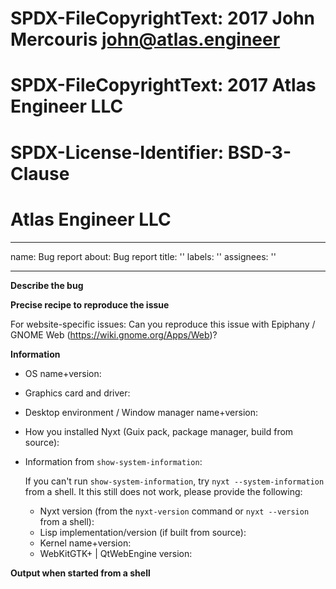 # SPDX-FileCopyrightText: 2017 John Mercouris <john@atlas.engineer>
# SPDX-FileCopyrightText: 2017 Atlas Engineer LLC
#
# SPDX-License-Identifier: BSD-3-Clause

# Atlas Engineer LLC


---
name: Bug report
about: Bug report
title: ''
labels: ''
assignees: ''

---

**Describe the bug**

**Precise recipe to reproduce the issue**

For website-specific issues:
Can you reproduce this issue with Epiphany / GNOME Web (https://wiki.gnome.org/Apps/Web)?

**Information**
- OS name+version:
- Graphics card and driver:
- Desktop environment / Window manager name+version:
- How you installed Nyxt (Guix pack, package manager, build from source):
- Information from `show-system-information`:

  If you can't run `show-system-information`, try `nyxt --system-information` from
  a shell.  It this still does not work, please provide the following:
  - Nyxt version (from the `nyxt-version` command or `nyxt --version` from a shell):
  - Lisp implementation/version (if built from source):
  - Kernel name+version:
  - WebKitGTK+ | QtWebEngine version:

**Output when started from a shell**
